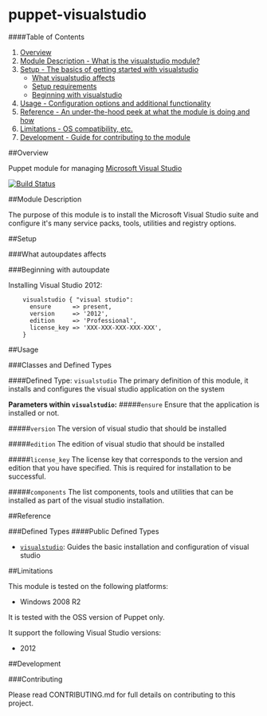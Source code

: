 # puppet-visualstudio

####Table of Contents

1. [Overview](#overview)
2. [Module Description - What is the visualstudio module?](#module-description)
3. [Setup - The basics of getting started with visualstudio](#setup)
    * [What visualstudio affects](#what-visualstudio-affects)
    * [Setup requirements](#setup-requirements)
    * [Beginning with visualstudio](#beginning-with-visualstudio)
4. [Usage - Configuration options and additional functionality](#usage)
5. [Reference - An under-the-hood peek at what the module is doing and how](#reference)
5. [Limitations - OS compatibility, etc.](#limitations)
6. [Development - Guide for contributing to the module](#development)

##Overview

Puppet module for managing [Microsoft Visual Studio](http://www.visualstudio.com/)

[![Build Status](https://secure.travis-ci.org/liamjbennett/puppet-visualstudio.png)](http://travis-ci.org/liamjbennett/puppet-visualstudio)

##Module Description

The purpose of this module is to install the Microsoft Visual Studio suite and configure it's many service packs, tools, utilities and registry options.

##Setup

###What autoupdates affects

$$$$

###Beginning with autoupdate

Installing Visual Studio 2012:

```puppet
    visualstudio { "visual studio":
      ensure      => present,
      version     => '2012',
      edition     => 'Professional',
      license_key => 'XXX-XXX-XXX-XXX-XXX',
    }
```

##Usage

###Classes and Defined Types

####Defined Type: `visualstudio`
The primary definition of this module, it installs and configures the visual studio application on the system

**Parameters within `visualstudio`:**
#####`ensure`
Ensure that the application is installed or not.

#####`version`
The version of visual studio that should be installed

#####`edition`
The edition of visual studio that should be installed

#####`license_key`
The license key that corresponds to the version and edition that you have specified. This is required for installation to be successful.

#####`components`
The list components, tools and utilities that can be installed as part of the visual studio installation.

##Reference

###Defined Types
####Public Defined Types
* [`visualstudio`](#class_visualstudio): Guides the basic installation and configuration of visual studio


##Limitations

This module is tested on the following platforms:

* Windows 2008 R2

It is tested with the OSS version of Puppet only.

It support the following Visual Studio versions:

* 2012

##Development

###Contributing

Please read CONTRIBUTING.md for full details on contributing to this project.
